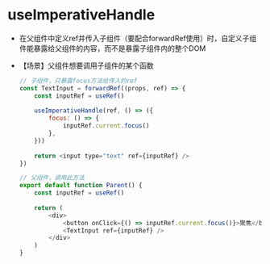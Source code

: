 # useImperativeHandle

- 在父组件中定义ref并传入子组件（要配合forwardRef使用）时，自定义子组件能暴露给父组件的内容，而不是暴露子组件内的整个DOM

- 【场景】父组件想要调用子组件的某个函数
    ```js
    // 子组件，只暴露focus方法给传入的ref
    const TextInput = forwardRef((props, ref) => {
        const inputRef = useRef()
        
        useImperativeHandle(ref, () => ({
            focus: () => {
                inputRef.current.focus()
            },
        }))
        
        return <input type="text" ref={inputRef} />
    })
    ```
    ```js
    // 父组件，调用此方法
    export default function Parent() {
        const inputRef = useRef()
        
        return (
            <div>
                <button onClick={() => inputRef.current.focus()}>聚焦</button>
                <TextInput ref={inputRef} />
            </div>
        )
    }
    ```
    
    
